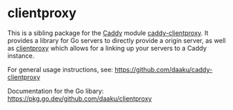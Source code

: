 # clientproxy

This is a sibling package for the [Caddy](https://caddyserver.com/) module
[caddy-clientproxy](https://github.com/daaku/caddy-clientproxy). It provides
a library for Go servers to directly provide a origin server, as well as
[clientproxy](cmd/clientproxy) which allows for a linking up your servers to a
Caddy instance.

For general usage instructions, see:
https://github.com/daaku/caddy-clientproxy

Documentation for the Go libary:
https://pkg.go.dev/github.com/daaku/clientproxy
